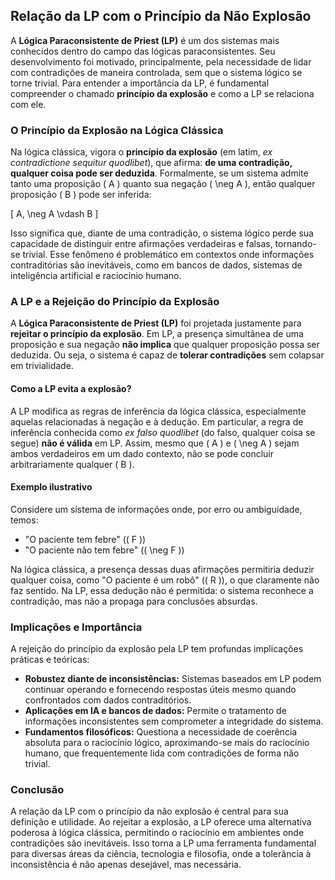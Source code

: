
## Relação da LP com o Princípio da Não Explosão

A **Lógica Paraconsistente de Priest (LP)** é um dos sistemas mais conhecidos dentro do campo das lógicas paraconsistentes. Seu desenvolvimento foi motivado, principalmente, pela necessidade de lidar com contradições de maneira controlada, sem que o sistema lógico se torne trivial. Para entender a importância da LP, é fundamental compreender o chamado **princípio da explosão** e como a LP se relaciona com ele.

### O Princípio da Explosão na Lógica Clássica

Na lógica clássica, vigora o **princípio da explosão** (em latim, *ex contradictione sequitur quodlibet*), que afirma: **de uma contradição, qualquer coisa pode ser deduzida**. Formalmente, se um sistema admite tanto uma proposição \( A \) quanto sua negação \( \neg A \), então qualquer proposição \( B \) pode ser inferida:

\[
A, \neg A \vdash B
\]

Isso significa que, diante de uma contradição, o sistema lógico perde sua capacidade de distinguir entre afirmações verdadeiras e falsas, tornando-se trivial. Esse fenômeno é problemático em contextos onde informações contraditórias são inevitáveis, como em bancos de dados, sistemas de inteligência artificial e raciocínio humano.

### A LP e a Rejeição do Princípio da Explosão

A **Lógica Paraconsistente de Priest (LP)** foi projetada justamente para **rejeitar o princípio da explosão**. Em LP, a presença simultânea de uma proposição e sua negação **não implica** que qualquer proposição possa ser deduzida. Ou seja, o sistema é capaz de **tolerar contradições** sem colapsar em trivialidade.

#### Como a LP evita a explosão?

A LP modifica as regras de inferência da lógica clássica, especialmente aquelas relacionadas à negação e à dedução. Em particular, a regra de inferência conhecida como *ex falso quodlibet* (do falso, qualquer coisa se segue) **não é válida** em LP. Assim, mesmo que \( A \) e \( \neg A \) sejam ambos verdadeiros em um dado contexto, não se pode concluir arbitrariamente qualquer \( B \).

#### Exemplo ilustrativo

Considere um sistema de informações onde, por erro ou ambiguidade, temos:

- "O paciente tem febre" (\( F \))
- "O paciente não tem febre" (\( \neg F \))

Na lógica clássica, a presença dessas duas afirmações permitiria deduzir qualquer coisa, como "O paciente é um robô" (\( R \)), o que claramente não faz sentido. Na LP, essa dedução não é permitida: o sistema reconhece a contradição, mas não a propaga para conclusões absurdas.

### Implicações e Importância

A rejeição do princípio da explosão pela LP tem profundas implicações práticas e teóricas:

- **Robustez diante de inconsistências:** Sistemas baseados em LP podem continuar operando e fornecendo respostas úteis mesmo quando confrontados com dados contraditórios.
- **Aplicações em IA e bancos de dados:** Permite o tratamento de informações inconsistentes sem comprometer a integridade do sistema.
- **Fundamentos filosóficos:** Questiona a necessidade de coerência absoluta para o raciocínio lógico, aproximando-se mais do raciocínio humano, que frequentemente lida com contradições de forma não trivial.

### Conclusão

A relação da LP com o princípio da não explosão é central para sua definição e utilidade. Ao rejeitar a explosão, a LP oferece uma alternativa poderosa à lógica clássica, permitindo o raciocínio em ambientes onde contradições são inevitáveis. Isso torna a LP uma ferramenta fundamental para diversas áreas da ciência, tecnologia e filosofia, onde a tolerância à inconsistência é não apenas desejável, mas necessária.

